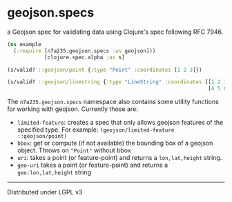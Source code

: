 # geojson.specs

a Geojson spec for validating data using Clojure's spec following RFC 7946.

```clojure
(ns example
  (:require [n7a235.geojson.specs :as geojson]))
            [clojure.spec.alpha :as s] 

(s/valid? ::geojson/point {:type "Point" :coordinates [1 2 3]})

(s/valid? ::geojson/linestring {:type "LineString" :coordinates [[1 2 3]
                                                                 [4 5 6]]})
```

The `n7a235.geojson.specs` namespace also contains some utility functions for
working with geojson. Currently those are:
- `limited-feature`: creates a spec that only allows geojson features of the specified type.
    For example: `(geojson/limited-feature ::geojson/point)`
- `bbox`: get or compute (if not available) the bounding box of a geojson object.
    Throws on `"Point"` without bbox
- `uri`: takes a point (or feature-point) and returns a `lon,lat,height` string.
- `geo-uri` takes a point (or feature-point) and returns a `geo:lon,lat,height` string


---
Distributed under LGPL v3